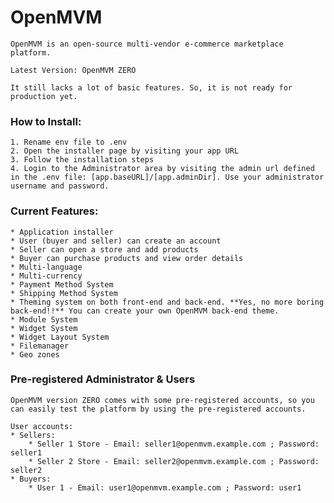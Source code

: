 # OpenMVM
	OpenMVM is an open-source multi-vendor e-commerce marketplace platform.

	Latest Version: OpenMVM ZERO

	It still lacks a lot of basic features. So, it is not ready for production yet.

### How to Install:
	1. Rename env file to .env
	2. Open the installer page by visiting your app URL 
	3. Follow the installation steps
	4. Login to the Administrator area by visiting the admin url defined in the .env file: [app.baseURL]/[app.adminDir]. Use your administrator username and password.

### Current Features:
	* Application installer
	* User (buyer and seller) can create an account
	* Seller can open a store and add products
	* Buyer can purchase products and view order details
	* Multi-language
	* Multi-currency
	* Payment Method System
	* Shipping Method System
	* Theming system on both front-end and back-end. **Yes, no more boring back-end!!** You can create your own OpenMVM back-end theme.
	* Module System
	* Widget System
	* Widget Layout System
	* Filemanager
	* Geo zones

### Pre-registered Administrator & Users
	OpenMVM version ZERO comes with some pre-registered accounts, so you can easily test the platform by using the pre-registered accounts.

	User accounts:
	* Sellers:
		* Seller 1 Store - Email: seller1@openmvm.example.com ; Password: seller1
		* Seller 2 Store - Email: seller2@openmvm.example.com ; Password: seller2
	* Buyers:
		* User 1 - Email: user1@openmvm.example.com ; Password: user1